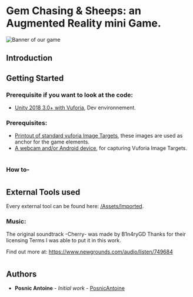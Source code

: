 # Gem Chasing & Sheeps: an Augmented Reality mini Game.

![Banner of our game](https://i.imgur.com/7rs7qT3.png)

## Introduction


## Getting Started

### Prerequisite if you want to look at the code:

* [Unity 2018 3.0+ with Vuforia](https://unity3d.com/fr), Dev environnement.

### Prerequisites:

* [Printout of standard vuforia Image Targets](https://library.vuforia.com/content/dam/vuforia-library/docs/target_samples/unity/mars_target_images.pdf), these images are used as anchor for the game elements.
* [A webcam and/or Android device](https://youtu.be/ryoKpCgtwQo?t=12), for capturing Vuforia Image Targets.


#

### How to-


#

## External Tools used

Every external tool can be found here:  [/Assets/Imported](https://github.com/PosnicAntoine/TIA_Master2_ARProject/tree/master/Assets/Imported).

### Music:

The original soundtrack -Cherry- was made by B1n4ryGD
Thanks for their licensing Terms I was able to put it in this work.

Find out more at: https://www.newgrounds.com/audio/listen/749684

#

## Authors

* **Posnic Antoine** - *Initial work* - [PosnicAntoine](https://github.com/PosnicAntoine)
